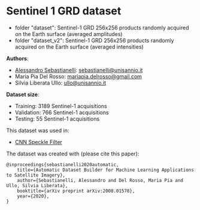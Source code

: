 # Sentinel 1 GRD dataset

- folder "dataset": Sentinel-1 GRD 256x256 products randomly acquired on the Earth surface (averaged amplitudes)
- folder "dataset_v2": Sentinel-1 GRD 256x256 products randomly acquired on the Earth surface (averaged intensities)

**Authors**: 
- [Alessandro Sebastianelli](https://sebbyraft.github.io): sebastianelli@unisannio.it
- Maria Pia Del Rosso: mariapia.delrosso@gmail.com
- Silvia Liberata Ullo: ullo@unisannio.it

**Dataset size**:
- Training: 3189 Sentinel-1 acquisitions
- Validation: 766 Sentinel-1 acquisitions
- Testing: 55 Sentinel-1 acquisitions

This dataset was used in:
- [CNN Speckle Filter](https://github.com/Sebbyraft/CNNSpeckleFilter)

The dataset was created with (please cite this paper):

    @inproceedings{sebastianelli2020automatic,
        title={Automatic Dataset Builder for Machine Learning Applications to Satellite Imagery},
        author={Sebastianelli, Alessandro and Del Rosso, Maria Pia and Ullo, Silvia Liberata},
        booktitle={arXiv preprint arXiv:2008.01578},
        year={2020},
    }

